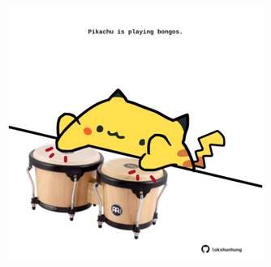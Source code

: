 <!-- built at 16/02/2023, 16:01:08 UTC -->
<p align="center">
  <img width="500" height="500" src="./ReadmeImage.svg">
</p>
